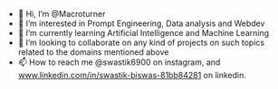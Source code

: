 - 👋 Hi, I’m @Macroturner
- 👀 I’m interested in Prompt Engineering, Data analysis and Webdev
- 🌱 I’m currently learning Artificial Intelligence and Machine Learning
- 💞️ I’m looking to collaborate on any kind of projects on such topics related to the domains mentioned above
- 📫 How to reach me @swastik6900 on instagram, and www.linkedin.com/in/swastik-biswas-81bb84281 on linkedin.

<!---
Macroturner/Macroturner is a ✨ special ✨ repository because its `README.md` (this file) appears on your GitHub profile.
You can click the Preview link to take a look at your changes.
--->
